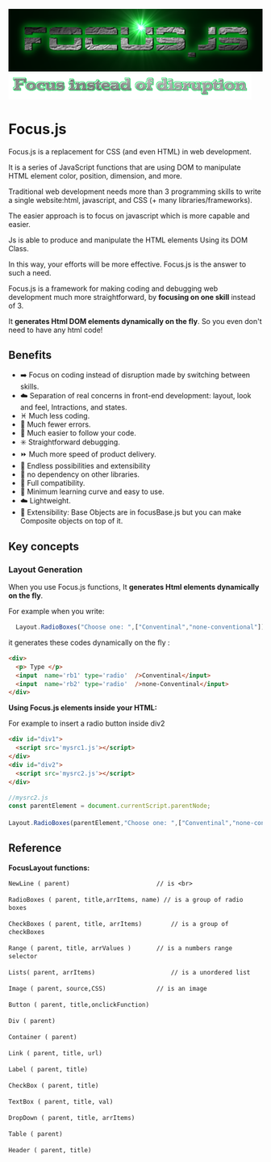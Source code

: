 ![FOCUS.JS](https://github.com/nhab/Focus/raw/master/Focus-logo.png "Focus.Js")
![]( https://github.com/nhab/Focus/blob/master/moto.png?raw=true "")

# Focus.js
Focus.js is a replacement for CSS (and even HTML) in web development. 

It is a series of JavaScript functions that  are using DOM to manipulate HTML element color, position, dimension, and more.

Traditional web development needs more than 3 programming skills to write a single website:html, javascript, and CSS (+ many libraries/frameworks).

The easier approach is to focus on javascript which is more capable and easier.

Js is able to produce and manipulate the HTML elements Using its DOM Class.

In this way, your efforts will be more effective. Focus.js is the answer to such a need.

Focus.js is a framework for making coding and debugging web development much more straightforward, by **focusing on one skill** instead of 3.

It **generates Html DOM elements dynamically on the fly**. So you even don't need to have any html code!
<!--## [**Demo**](https://nhab.github.io/Focus/demo.html "Demo") 
## [**Demo Objective**](https://nhab.github.io/Focus/demoObject.html "Demo objective") 
-->
## Benefits
  - :arrow_right: Focus on coding instead of disruption made by switching between skills.
  - :cloud: Separation of real concerns in front-end development: layout, look and feel, Intractions, and states.
  - :pisces: Much less coding.
  - :no_mobile_phones: Much fewer errors.
  - :repeat: Much easier to follow your code.
  - :eight_spoked_asterisk: Straightforward debugging.
  - :fast_forward: Much more speed of product delivery.
  - :diamond_shape_with_a_dot_inside: Endless possibilities and extensibility
  - :do_not_litter: no dependency on other libraries.
  - :closed_lock_with_key: Full compatibility.
  - :eyes: Minimum learning curve and easy to use.
  - :cloud: Lightweight.
  - :repeat: Extensibility: Base Objects are in focusBase.js but you can make Composite objects on top of it.
  
## Key concepts

### Layout Generation
When you use Focus.js functions, It **generates Html elements dynamically on the fly**.

For example when you write:
```javascript
  Layout.RadioBoxes("Choose one: ",["Conventinal","none-conventional"]);
```

it generates these codes dynamically on the fly :
```html
<div>
  <p> Type </p>
  <input  name='rb1' type='radio'  />Conventinal</input>
  <input  name='rb2' type='radio'  />none-Conventinal</input>
</div>
```
**Using Focus.js elements inside your HTML:**

For example to insert a radio button inside div2
```html
<div id="div1">
  <script src='mysrc1.js'></script>
</div>
<div id="div2">
  <script src='mysrc2.js'></script>
</div>

```

```javascript
//mysrc2.js
const parentElement = document.currentScript.parentNode;

Layout.RadioBoxes(parentElement,"Choose one: ",["Conventinal","none-conventional"]);
```
## Reference
**FocusLayout functions:**

	NewLine ( parent) 				         // is <br>
 
	RadioBoxes ( parent, title,arrItems, name) // is a group of radio boxes
 
	CheckBoxes ( parent, title, arrItems)		 // is a group of checkBoxes
 
	Range ( parent, title, arrValues )		 // is a numbers range selector
 
	Lists( parent, arrItems)					 // is a unordered list
 
	Image ( parent, source,CSS)				 // is an image
 
	Button ( parent, title,onclickFunction)
 
	Div ( parent)
 
	Container ( parent)
 
	Link ( parent, title, url)
 
	Label ( parent, title) 
 
	CheckBox ( parent, title)

	TextBox ( parent, title, val)	
 
	DropDown ( parent, title, arrItems)	
 
	Table ( parent)
 
	Header ( parent, title)
	
